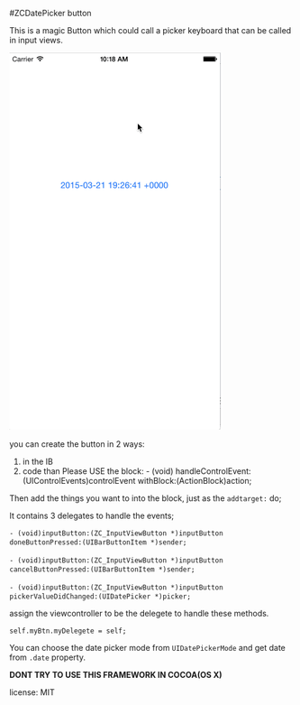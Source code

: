#ZCDatePicker button

This is a magic Button which could call a picker keyboard that can be called in input views.

![icon](https://github.com/Jasonbroker/ZCDatePickerButton/blob/master/Mar%2022,%202015%2010:18.gif?raw=true)

you can create the button in 2 ways:

1. in the IB
2. code
than Please USE the block:
		- (void) handleControlEvent:(UIControlEvents)controlEvent withBlock:(ActionBlock)action; 

Then add the things you want to into the block, just as the `addtarget:` do;

It contains 3 delegates to handle the events;

	- (void)inputButton:(ZC_InputViewButton *)inputButton doneButtonPressed:(UIBarButtonItem *)sender;

	- (void)inputButton:(ZC_InputViewButton *)inputButton cancelButtonPressed:(UIBarButtonItem *)sender;

	- (void)inputButton:(ZC_InputViewButton *)inputButton pickerValueDidChanged:(UIDatePicker *)picker;

assign the viewcontroller to be the delegete to handle these methods.

	self.myBtn.myDelegete = self;

You can choose the date picker mode from `UIDatePickerMode` and get date from `.date` property.


**DONT TRY TO USE THIS FRAMEWORK IN COCOA(OS X)**

license: MIT 

